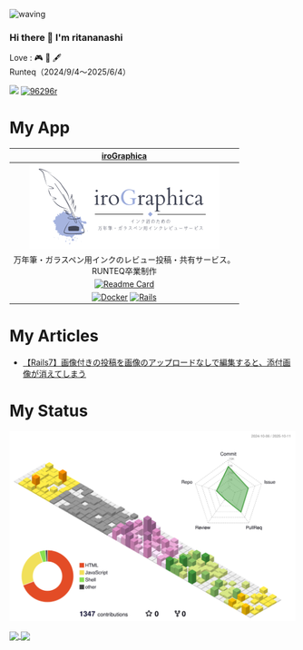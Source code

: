 ![waving](https://capsule-render.vercel.app/api?type=waving&height=200&color=gradient)  
### Hi there 👋 I'm ritananashi
Love : 🎮 🍵 🖋️  
Runteq（2024/9/4～2025/6/4） 
  
![](https://komarev.com/ghpvc/?username=ritananashi&style=for-the-badge) <a href="https://twitter.com/96296r" target="blank"><img src="https://img.shields.io/twitter/follow/96296r?logo=twitter&style=for-the-badge" alt="96296r" /></a>
# My App  
|[iroGraphica](https://irographica.com/)|
| :---: |
| ![](images/mbile_logo.png) |
| 万年筆・ガラスペン用インクのレビュー投稿・共有サービス。<br>RUNTEQ卒業制作 |
| [![Readme Card](https://github-readme-stats.vercel.app/api/pin/?username=ritananashi&repo=irographica)](https://github.com/ritananashi/irographica) |
| [![Docker](https://img.shields.io/badge/Docker-2496ED?logo=docker&logoColor=fff)](#) [![Rails](https://img.shields.io/badge/Rails7.2-%23CC0000.svg?logo=ruby-on-rails&logoColor=white)](#) |

# My Articles
<!-- BLOG-POST-LIST:START -->
- [【Rails7】画像付きの投稿を画像のアップロードなしで編集すると、添付画像が消えてしまう](https://qiita.com/ritananashi/items/07bec00a05a2195e6b04)
<!-- BLOG-POST-LIST:END -->

# My Status  
![](profile-3d-contrib/profile-season-animate.svg)  
  
<a href="https://github.com/anuraghazra/github-readme-stats">
  <img height=200 align="center" src="https://github-readme-stats.vercel.app/api?username=ritananashi&show_icons=true" />
</a>
<a href="https://github.com/anuraghazra/convoychat">
  <img height=200 align="center" src="https://github-readme-stats.vercel.app/api/top-langs/?username=ritananashi&layout=compact&langs_count=8&card_width=320" />
</a>
